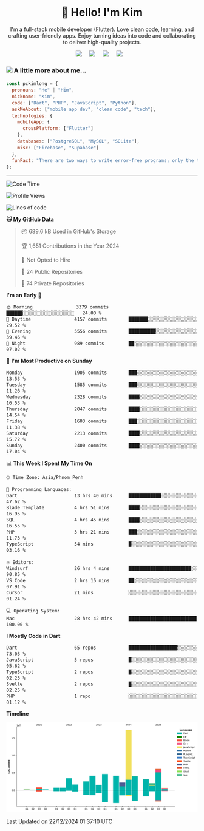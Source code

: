 <h1 align="center">👋 Hello! I'm Kim</h1>

<p align="center">
   I'm a full-stack mobile developer (Flutter). Love clean code, learning, and crafting user-friendly apps. Enjoy turning ideas into code and collaborating to deliver high-quality projects.
</p>

<p align="center">
  <a href="mailto:pochkimlong88@gmail.com"><img src="https://img.shields.io/badge/gmail-%23D14836.svg?&style=for-the-badge&logo=gmail&logoColor=white" /></a>&nbsp;&nbsp;&nbsp;&nbsp;
  <a href="https://t.me/pochkimlong/"><img src="https://img.shields.io/badge/telegram-%230077B5.svg?&style=for-the-badge&logo=telegram&logoColor=white" /></a>&nbsp;&nbsp;&nbsp;&nbsp;
  <a href="https://www.youtube.com/@PochKimlong/"><img src="https://img.shields.io/badge/youtube-%23dc2743.svg?&style=for-the-badge&logo=youtube&logoColor=white" /></a>&nbsp;&nbsp;&nbsp;&nbsp;
  <a href="https://www.tiktok.com/@pckimlong/"><img src="https://img.shields.io/badge/tiktok-%23000000.svg?&style=for-the-badge&logo=tiktok&logoColor=white" /></a>&nbsp;&nbsp;&nbsp;&nbsp;
</p>

### <img src="https://media.giphy.com/media/VgCDAzcKvsR6OM0uWg/giphy.gif" width="50"> A little more about me...  

```javascript
const pckimlong = {
  pronouns: "He" | "Him",
  nickname: "Kim",
  code: ["Dart", "PHP", "JavaScript", "Python"],
  askMeAbout: ["mobile app dev", "clean code", "tech"],
  technologies: {
    mobileApp: {
      crossPlatform: ["Flutter"]
    },
    databases: ["PostgreSQL", "MySQL", "SQLite"],
    misc: ["Firebase", "Supabase"]
  },
  funFact: "There are two ways to write error-free programs; only the third one works."
};
```
---

<!--START_SECTION:waka-->
![Code Time](http://img.shields.io/badge/Code%20Time-804%20hrs%208%20mins-blue)

![Profile Views](http://img.shields.io/badge/Profile%20Views-0-blue)

![Lines of code](https://img.shields.io/badge/From%20Hello%20World%20I%27ve%20Written-26.3%20million%20lines%20of%20code-blue)

**🐱 My GitHub Data** 

> 📦 689.6 kB Used in GitHub's Storage 
 > 
> 🏆 1,651 Contributions in the Year 2024
 > 
> 🚫 Not Opted to Hire
 > 
> 📜 24 Public Repositories 
 > 
> 🔑 74 Private Repositories 
 > 
**I'm an Early 🐤** 

```text
🌞 Morning                3379 commits        ██████░░░░░░░░░░░░░░░░░░░   24.00 % 
🌆 Daytime                4157 commits        ███████░░░░░░░░░░░░░░░░░░   29.52 % 
🌃 Evening                5556 commits        ██████████░░░░░░░░░░░░░░░   39.46 % 
🌙 Night                  989 commits         ██░░░░░░░░░░░░░░░░░░░░░░░   07.02 % 
```
📅 **I'm Most Productive on Sunday** 

```text
Monday                   1905 commits        ███░░░░░░░░░░░░░░░░░░░░░░   13.53 % 
Tuesday                  1585 commits        ███░░░░░░░░░░░░░░░░░░░░░░   11.26 % 
Wednesday                2328 commits        ████░░░░░░░░░░░░░░░░░░░░░   16.53 % 
Thursday                 2047 commits        ████░░░░░░░░░░░░░░░░░░░░░   14.54 % 
Friday                   1603 commits        ███░░░░░░░░░░░░░░░░░░░░░░   11.38 % 
Saturday                 2213 commits        ████░░░░░░░░░░░░░░░░░░░░░   15.72 % 
Sunday                   2400 commits        ████░░░░░░░░░░░░░░░░░░░░░   17.04 % 
```


📊 **This Week I Spent My Time On** 

```text
🕑︎ Time Zone: Asia/Phnom_Penh

💬 Programming Languages: 
Dart                     13 hrs 40 mins      ████████████░░░░░░░░░░░░░   47.62 % 
Blade Template           4 hrs 51 mins       ████░░░░░░░░░░░░░░░░░░░░░   16.95 % 
SQL                      4 hrs 45 mins       ████░░░░░░░░░░░░░░░░░░░░░   16.55 % 
PHP                      3 hrs 21 mins       ███░░░░░░░░░░░░░░░░░░░░░░   11.73 % 
TypeScript               54 mins             █░░░░░░░░░░░░░░░░░░░░░░░░   03.16 % 

🔥 Editors: 
Windsurf                 26 hrs 4 mins       ███████████████████████░░   90.85 % 
VS Code                  2 hrs 16 mins       ██░░░░░░░░░░░░░░░░░░░░░░░   07.91 % 
Cursor                   21 mins             ░░░░░░░░░░░░░░░░░░░░░░░░░   01.24 % 

💻 Operating System: 
Mac                      28 hrs 42 mins      █████████████████████████   100.00 % 
```

**I Mostly Code in Dart** 

```text
Dart                     65 repos            ██████████████████░░░░░░░   73.03 % 
JavaScript               5 repos             █░░░░░░░░░░░░░░░░░░░░░░░░   05.62 % 
TypeScript               2 repos             █░░░░░░░░░░░░░░░░░░░░░░░░   02.25 % 
Svelte                   2 repos             █░░░░░░░░░░░░░░░░░░░░░░░░   02.25 % 
PHP                      1 repo              ░░░░░░░░░░░░░░░░░░░░░░░░░   01.12 % 
```



**Timeline**

![Lines of Code chart](https://raw.githubusercontent.com/pckimlong/pckimlong/main/assets/bar_graph.png)


 Last Updated on 22/12/2024 01:37:10 UTC
<!--END_SECTION:waka-->

<!---
PochKimlong/PochKimlong is a ✨ special ✨ repository because its `README.md` (this file) appears on your GitHub profile.
You can click the Preview link to take a look at your changes.
--->

